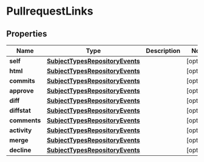 # PullrequestLinks

## Properties
Name | Type | Description | Notes
------------ | ------------- | ------------- | -------------
**self** | [**SubjectTypesRepositoryEvents**](SubjectTypesRepositoryEvents.md) |  |  [optional]
**html** | [**SubjectTypesRepositoryEvents**](SubjectTypesRepositoryEvents.md) |  |  [optional]
**commits** | [**SubjectTypesRepositoryEvents**](SubjectTypesRepositoryEvents.md) |  |  [optional]
**approve** | [**SubjectTypesRepositoryEvents**](SubjectTypesRepositoryEvents.md) |  |  [optional]
**diff** | [**SubjectTypesRepositoryEvents**](SubjectTypesRepositoryEvents.md) |  |  [optional]
**diffstat** | [**SubjectTypesRepositoryEvents**](SubjectTypesRepositoryEvents.md) |  |  [optional]
**comments** | [**SubjectTypesRepositoryEvents**](SubjectTypesRepositoryEvents.md) |  |  [optional]
**activity** | [**SubjectTypesRepositoryEvents**](SubjectTypesRepositoryEvents.md) |  |  [optional]
**merge** | [**SubjectTypesRepositoryEvents**](SubjectTypesRepositoryEvents.md) |  |  [optional]
**decline** | [**SubjectTypesRepositoryEvents**](SubjectTypesRepositoryEvents.md) |  |  [optional]
